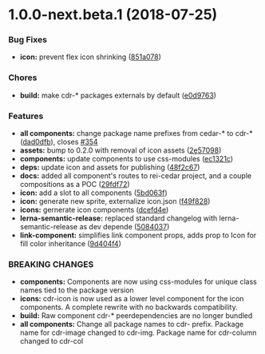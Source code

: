 <a name="1.0.0-next.beta.1"></a>
# 1.0.0-next.beta.1 (2018-07-25)


### Bug Fixes

* **icon:** prevent flex icon shrinking ([851a078](https://github.com/rei/rei-cedar/commit/851a078))


### Chores

* **build:** make cdr-* packages externals by default ([e0d9763](https://github.com/rei/rei-cedar/commit/e0d9763))


### Features

* **all components:** change package name prefixes from cedar-* to cdr-* ([dad0dfb](https://github.com/rei/rei-cedar/commit/dad0dfb)), closes [#354](https://github.com/rei/rei-cedar/issues/354)
* **assets:** bump to 0.2.0 with removal of icon assets ([2e57098](https://github.com/rei/rei-cedar/commit/2e57098))
* **components:** update components to use css-modules ([ec1321c](https://github.com/rei/rei-cedar/commit/ec1321c))
* **deps:** update icon and assets for publishing ([48f2c67](https://github.com/rei/rei-cedar/commit/48f2c67))
* **docs:** added all component's routes to rei-cedar project, and a couple compositions as a POC ([29fdf72](https://github.com/rei/rei-cedar/commit/29fdf72))
* **icon:** add a slot to all components ([5bd063f](https://github.com/rei/rei-cedar/commit/5bd063f))
* **icon:** generate new sprite, externalize icon.json ([f49f828](https://github.com/rei/rei-cedar/commit/f49f828))
* **icons:** gernerate icon components ([dcefd4e](https://github.com/rei/rei-cedar/commit/dcefd4e))
* **lerna-semantic-release:** replaced standard changelog with lerna-semantic-release as dev depende ([5084037](https://github.com/rei/rei-cedar/commit/5084037))
* **link-component:** simplifies link component props, adds prop to Icon for fill color inheritance ([9d404f4](https://github.com/rei/rei-cedar/commit/9d404f4))


### BREAKING CHANGES

* **components:** Components are now using css-modules for unique class names tied to the package version
* **icons:** cdr-icon is now used as a lower level component for the icon components. A complete rewrite with no
backwards compatibility.
* **build:** Raw component cdr-* peerdependencies are no longer bundled
* **all components:** Change all package names to cdr- prefix. Package name for cdr-image changed to cdr-img. Package name
for cdr-column changed to cdr-col



